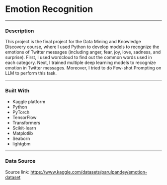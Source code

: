 # Emotion Recognition

---
### Description
This project is the final project for the Data Mining and Knowledge Discovery course, where I used Python to develop models to recognize the emotions of Twitter messages (including anger, fear, joy, love, sadness, and surprise). First, I used wordcloud to find out the common words used in each category. Next, I trained multiple deep learning models to recognize emotion in Twitter messages. Moreover, I tried to do Few-shot Prompting on LLM to perform this task.

---
### Built With

- Kaggle platform
- Python
- PyTorch
- TensorFlow
- Transformers
- Scikit-learn
- Matplotlib
- Seaborn
- lightgbm

---
### Data Source
Source link: https://www.kaggle.com/datasets/parulpandey/emotion-dataset
